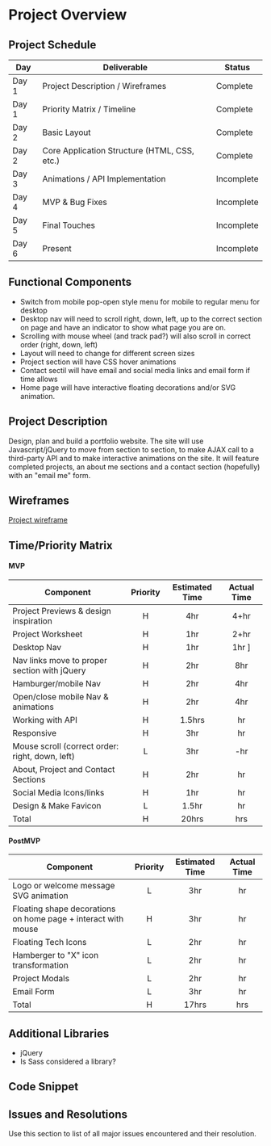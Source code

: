 # Project Overview

## Project Schedule

|  Day | Deliverable | Status
|---|---| ---|
|Day 1| Project Description / Wireframes | Complete
|Day 1| Priority Matrix / Timeline | Complete
|Day 2| Basic Layout | Complete
|Day 2| Core Application Structure (HTML, CSS, etc.) | Complete
|Day 3| Animations / API Implementation | Incomplete
|Day 4| MVP & Bug Fixes | Incomplete
|Day 5| Final Touches | Incomplete
|Day 6| Present | Incomplete


## Functional Components

- Switch from mobile pop-open style menu for mobile to regular menu for desktop
- Desktop nav will need to scroll right, down, left, up to the correct section on page and have an indicator to show what page you are on.
- Scrolling with mouse wheel (and track pad?) will also scroll in correct order (right, down, left)
- Layout will need to change for different screen sizes
- Project section will have CSS hover animations
- Contact sectil will have email and social media links and email form if time allows
- Home page will have interactive floating decorations and/or SVG animation.

## Project Description

Design, plan and build a portfolio website. The site will use Javascript/jQuery to move from section to section, to make AJAX call to a third-party API and to make interactive animations  on the site. It will feature completed projects, an about me sections and a contact section (hopefully) with an "email me" form.

## Wireframes
[Project wireframe](img/project_wireframe.JPG)

## Time/Priority Matrix 

#### MVP
| Component | Priority | Estimated Time | Actual Time |
| --- | :---: |  :---: | :---: | 
| Project Previews & design inspiration | H | 4hr | 4+hr |
| Project Worksheet | H | 1hr | 2+hr |
| Desktop Nav | H | 1hr | 1hr ]
| Nav links move to proper section with jQuery | H | 2hr |  8hr |
| Hamburger/mobile Nav | H | 2hr | 4hr |
| Open/close mobile Nav & animations | H | 2hr | 4hr |
| Working with API | H | 1.5hrs|  hr | 
| Responsive | H | 3hr | hr |
| Mouse scroll (correct order: right, down, left) | L | 3hr | -hr | hr |
| About, Project and Contact Sections  | H | 2hr | hr |  
| Social Media Icons/links | H | 1hr |  hr |
| Design & Make Favicon | L | 1.5hr |  hr |
| Total | H | 20hrs| hrs |

#### PostMVP
| Component | Priority | Estimated Time | Actual Time |
| --- | :---: |  :---: | :---: | 
| Logo or welcome message SVG animation | L | 3hr | hr |
| Floating shape decorations on home page + interact with mouse | H | 3hr | hr |
| Floating Tech Icons | L | 2hr | hr |
| Hamberger to "X" icon transformation | L | 2hr | hr |
| Project Modals  | L | 2hr | hr |  
| Email Form | L | 3hr | hr |
| Total | H | 17hrs| hrs |



## Additional Libraries
  + jQuery
  + Is Sass considered a library? 

## Code Snippet


## Issues and Resolutions
 Use this section to list of all major issues encountered and their resolution.

